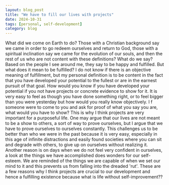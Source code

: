 ```yaml
---
layout: blog_post
title: "We have to fill our lives with projects"
date: 2024-10-31
tags: [personal, self-development]
category: blog
---
```


What did we come on Earth to do? Those with a Christian background say we came in order to go redeem ourselves and return to God, those with a spiritual inclination say we came for the evolution of our souls, and then the rest of us who are not content with these definitions? What do we say? Based on the people I see around me, they say to be happy and fulfilled.
But what does it mean to be fulfilled? I do not know if there is an objective meaning of fulfillment, but my personal definition is to be content in the fact that you have developed your potential to the fullest or are in the earnest pursuit of that goal. How would you know if you have developed your potential if you not have projects or concrete evidence to show for it. It is very easy to feel as though you have done something right, or to feel bigger than you were yesterday but how would you really know objectively. I f someone were to come to you and ask for proof of what you say you are, what would you have to show? This is why I think projects are very important for a purposeful life.
One may argue that our lives are not meant to be a show to others, a sort of way to prove ourselves, but I argue that we have to prove ourselves to ourselves constantly. This challenges us to be better than who we were in the past because it is very easy, especially in this age of infinite distractions and easily found societies where you can sit and degrade with others, to give up on ourselves without realizing it.
Another reason is on days when we do not feel very confident in ourselves, a look at the things we have accomplished does wonders for our self-esteem. We are reminded of the things we are capable of when we set our mind to it and this prevents us from falling into the dreaded 'rut'.
These are a few reasons why I think projects are crucial to our development and hence a fulfilling existence because what is life without self-improvement??
